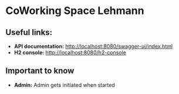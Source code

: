 # CoWorking Space Lehmann


## Useful links:
* **API documentation:** <http://localhost:8080/swagger-ui/index.html>
* **H2 console:** <http://localhost:8080/h2-console>
##
## Important to know
* **Admin:** Admin gets initiated when started